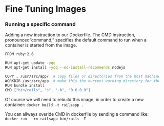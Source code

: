 # Fine Tuning Images

### Running a specific command 
Adding a new instruction to our Dockerfile. The CMD instruction, pronounced“command,” specifies the default command to run when a container is started from the image.

```bash
FROM ruby:2.6 

RUN apt-get update -yqq                                 
RUN apt-get install -yqq --no-install-recommends nodejs 

COPY . /usr/src/app/  # copy files or directories from the host machine (your local system) into the Docker image.                               
WORKDIR /usr/src/app  # make this the current working directory for the image (line 8) so that we can execute Rails commands against the image from the correct directory.                                       
RUN bundle install
CMD ["bin/rails", "s", "-b", "0.0.0.0"]
```

Of course we will need to rebuild this image, in order to create a new container:
`docker build -t railsapp .`

You can allways overide CMD in dockerfile by sending a command like:
`docker run --rm railsapp bin/rails -T` 
